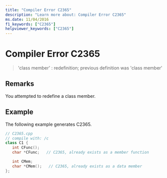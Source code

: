 ```yaml
---
title: "Compiler Error C2365"
description: "Learn more about: Compiler Error C2365"
ms.date: 11/04/2016
f1_keywords: ["C2365"]
helpviewer_keywords: ["C2365"]
---
```

# Compiler Error C2365

> 'class member' : redefinition; previous definition was 'class member'

## Remarks

You attempted to redefine a class member.

## Example

The following example generates C2365.

```cpp
// C2365.cpp
// compile with: /c
class C1 {
   int CFunc();
   char *CFunc;   // C2365, already exists as a member function

   int CMem;
   char *CMem();   // C2365, already exists as a data member
};
```
